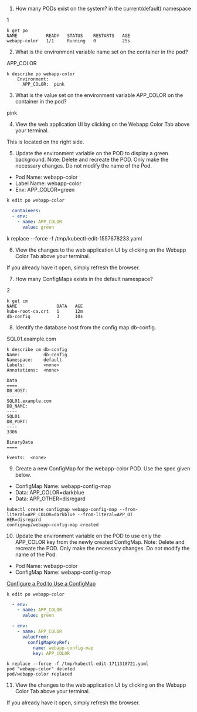 1. How many PODs exist on the system?
in the current(default) namespace

1

```shell
k get po
NAME           READY   STATUS    RESTARTS   AGE
webapp-color   1/1     Running   0          25s
```

2. What is the environment variable name set on the container in the pod?

APP_COLOR

```shell
k describe po webapp-color 
    Environment:
      APP_COLOR:  pink
```

3. What is the value set on the environment variable APP_COLOR on the container in the pod?

pink

4. View the web application UI by clicking on the Webapp Color Tab above your terminal.

This is located on the right side.

5. Update the environment variable on the POD to display a green background.
Note: Delete and recreate the POD. Only make the necessary changes. Do not modify the name of the Pod.

- Pod Name: webapp-color
- Label Name: webapp-color
- Env: APP_COLOR=green

```shell
k edit po webapp-color 
```

```yaml
  containers:
  - env:
    - name: APP_COLOR
      value: green
```

k replace --force -f /tmp/kubectl-edit-1557678233.yaml

6. View the changes to the web application UI by clicking on the Webapp Color Tab above your terminal.

If you already have it open, simply refresh the browser.

7. How many ConfigMaps exists in the default namespace?

2

```shell
k get cm
NAME               DATA   AGE
kube-root-ca.crt   1      12m
db-config          3      10s
```

8. Identify the database host from the config map db-config.

SQL01.example.com

```shell
k describe cm db-config
Name:         db-config
Namespace:    default
Labels:       <none>
Annotations:  <none>

Data
====
DB_HOST:
----
SQL01.example.com
DB_NAME:
----
SQL01
DB_PORT:
----
3306

BinaryData
====

Events:  <none>
```

9. Create a new ConfigMap for the webapp-color POD. Use the spec given below.
- ConfigMap Name: webapp-config-map
- Data: APP_COLOR=darkblue
- Data: APP_OTHER=disregard

```shell
kubectl create configmap webapp-config-map --from-literal=APP_COLOR=darkblue --from-literal=APP_OT
HER=disregard
configmap/webapp-config-map created
```

10. Update the environment variable on the POD to use only the APP_COLOR key from the newly created ConfigMap.
Note: Delete and recreate the POD. Only make the necessary changes. Do not modify the name of the Pod.

- Pod Name: webapp-color
- ConfigMap Name: webapp-config-map

[Configure a Pod to Use a ConfigMap](https://kubernetes.io/docs/tasks/configure-pod-container/configure-pod-configmap/)

```shell
k edit po webapp-color
```

```yaml
  - env:
    - name: APP_COLOR
      value: green
```

```yaml
  - env:
    - name: APP_COLOR
      valueFrom:
        configMapKeyRef:
          name: webapp-config-map
          key: APP_COLOR
```

```shell
k replace --force -f /tmp/kubectl-edit-1711318721.yaml
pod "webapp-color" deleted
pod/webapp-color replaced
```

11. View the changes to the web application UI by clicking on the Webapp Color Tab above your terminal.

If you already have it open, simply refresh the browser.

